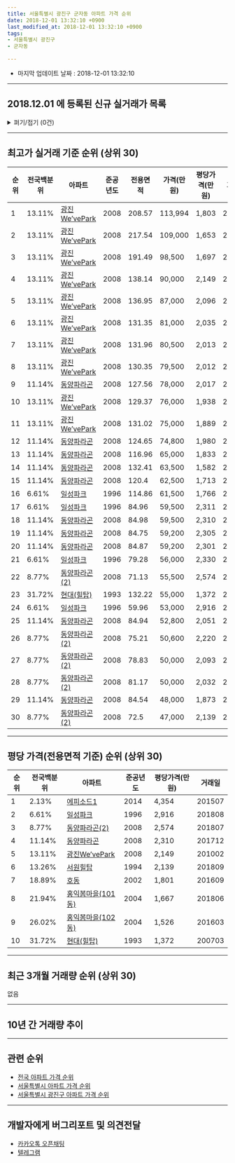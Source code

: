 ```yaml
---
title: 서울특별시 광진구 군자동 아파트 가격 순위
date: 2018-12-01 13:32:10 +0900
last_modified_at: 2018-12-01 13:32:10 +0900
tags:
- 서울특별시 광진구
- 군자동

---
```


* 마지막 업데이트 날짜 : 2018-12-01 13:32:10

---

## 2018.12.01 에 등록된 신규 실거래가 목록

<details>
<summary>펴기/접기 (0건)</summary>
<div markdown="1">

|아파트|전국백분위|준공년도|전용면적|가격(만원)|평당가격(만원)|거래일|
|---|---|---|---|---|---|---|
|없음|||||||


</div>
</details>

---

## 최고가 실거래 기준 순위 (상위 30)


|순위|전국백분위|아파트|준공년도|전용면적|가격(만원)|평당가격(만원)|거래일|
|---|---|---|---|---|---|---|---|
|1|13.11%|[광진We’vePark](https://search.naver.com/search.naver?query=%EC%84%9C%EC%9A%B8%ED%8A%B9%EB%B3%84%EC%8B%9C+%EA%B4%91%EC%A7%84%EA%B5%AC+%EA%B5%B0%EC%9E%90%EB%8F%99+%EA%B4%91%EC%A7%84We%E2%80%99vePark)|2008|208.57|113,994|1,803|201104|
|2|13.11%|[광진We’vePark](https://search.naver.com/search.naver?query=%EC%84%9C%EC%9A%B8%ED%8A%B9%EB%B3%84%EC%8B%9C+%EA%B4%91%EC%A7%84%EA%B5%AC+%EA%B5%B0%EC%9E%90%EB%8F%99+%EA%B4%91%EC%A7%84We%E2%80%99vePark)|2008|217.54|109,000|1,653|201503|
|3|13.11%|[광진We’vePark](https://search.naver.com/search.naver?query=%EC%84%9C%EC%9A%B8%ED%8A%B9%EB%B3%84%EC%8B%9C+%EA%B4%91%EC%A7%84%EA%B5%AC+%EA%B5%B0%EC%9E%90%EB%8F%99+%EA%B4%91%EC%A7%84We%E2%80%99vePark)|2008|191.49|98,500|1,697|201103|
|4|13.11%|[광진We’vePark](https://search.naver.com/search.naver?query=%EC%84%9C%EC%9A%B8%ED%8A%B9%EB%B3%84%EC%8B%9C+%EA%B4%91%EC%A7%84%EA%B5%AC+%EA%B5%B0%EC%9E%90%EB%8F%99+%EA%B4%91%EC%A7%84We%E2%80%99vePark)|2008|138.14|90,000|2,149|201002|
|5|13.11%|[광진We’vePark](https://search.naver.com/search.naver?query=%EC%84%9C%EC%9A%B8%ED%8A%B9%EB%B3%84%EC%8B%9C+%EA%B4%91%EC%A7%84%EA%B5%AC+%EA%B5%B0%EC%9E%90%EB%8F%99+%EA%B4%91%EC%A7%84We%E2%80%99vePark)|2008|136.95|87,000|2,096|201806|
|6|13.11%|[광진We’vePark](https://search.naver.com/search.naver?query=%EC%84%9C%EC%9A%B8%ED%8A%B9%EB%B3%84%EC%8B%9C+%EA%B4%91%EC%A7%84%EA%B5%AC+%EA%B5%B0%EC%9E%90%EB%8F%99+%EA%B4%91%EC%A7%84We%E2%80%99vePark)|2008|131.35|81,000|2,035|201009|
|7|13.11%|[광진We’vePark](https://search.naver.com/search.naver?query=%EC%84%9C%EC%9A%B8%ED%8A%B9%EB%B3%84%EC%8B%9C+%EA%B4%91%EC%A7%84%EA%B5%AC+%EA%B5%B0%EC%9E%90%EB%8F%99+%EA%B4%91%EC%A7%84We%E2%80%99vePark)|2008|131.96|80,500|2,013|201103|
|8|13.11%|[광진We’vePark](https://search.naver.com/search.naver?query=%EC%84%9C%EC%9A%B8%ED%8A%B9%EB%B3%84%EC%8B%9C+%EA%B4%91%EC%A7%84%EA%B5%AC+%EA%B5%B0%EC%9E%90%EB%8F%99+%EA%B4%91%EC%A7%84We%E2%80%99vePark)|2008|130.35|79,500|2,012|201808|
|9|11.14%|[동양파라곤](https://search.naver.com/search.naver?query=%EC%84%9C%EC%9A%B8%ED%8A%B9%EB%B3%84%EC%8B%9C+%EA%B4%91%EC%A7%84%EA%B5%AC+%EA%B5%B0%EC%9E%90%EB%8F%99+%EB%8F%99%EC%96%91%ED%8C%8C%EB%9D%BC%EA%B3%A4)|2008|127.56|78,000|2,017|201111|
|10|13.11%|[광진We’vePark](https://search.naver.com/search.naver?query=%EC%84%9C%EC%9A%B8%ED%8A%B9%EB%B3%84%EC%8B%9C+%EA%B4%91%EC%A7%84%EA%B5%AC+%EA%B5%B0%EC%9E%90%EB%8F%99+%EA%B4%91%EC%A7%84We%E2%80%99vePark)|2008|129.37|76,000|1,938|201807|
|11|13.11%|[광진We’vePark](https://search.naver.com/search.naver?query=%EC%84%9C%EC%9A%B8%ED%8A%B9%EB%B3%84%EC%8B%9C+%EA%B4%91%EC%A7%84%EA%B5%AC+%EA%B5%B0%EC%9E%90%EB%8F%99+%EA%B4%91%EC%A7%84We%E2%80%99vePark)|2008|131.02|75,000|1,889|201007|
|12|11.14%|[동양파라곤](https://search.naver.com/search.naver?query=%EC%84%9C%EC%9A%B8%ED%8A%B9%EB%B3%84%EC%8B%9C+%EA%B4%91%EC%A7%84%EA%B5%AC+%EA%B5%B0%EC%9E%90%EB%8F%99+%EB%8F%99%EC%96%91%ED%8C%8C%EB%9D%BC%EA%B3%A4)|2008|124.65|74,800|1,980|201808|
|13|11.14%|[동양파라곤](https://search.naver.com/search.naver?query=%EC%84%9C%EC%9A%B8%ED%8A%B9%EB%B3%84%EC%8B%9C+%EA%B4%91%EC%A7%84%EA%B5%AC+%EA%B5%B0%EC%9E%90%EB%8F%99+%EB%8F%99%EC%96%91%ED%8C%8C%EB%9D%BC%EA%B3%A4)|2008|116.96|65,000|1,833|201702|
|14|11.14%|[동양파라곤](https://search.naver.com/search.naver?query=%EC%84%9C%EC%9A%B8%ED%8A%B9%EB%B3%84%EC%8B%9C+%EA%B4%91%EC%A7%84%EA%B5%AC+%EA%B5%B0%EC%9E%90%EB%8F%99+%EB%8F%99%EC%96%91%ED%8C%8C%EB%9D%BC%EA%B3%A4)|2008|132.41|63,500|1,582|201703|
|15|11.14%|[동양파라곤](https://search.naver.com/search.naver?query=%EC%84%9C%EC%9A%B8%ED%8A%B9%EB%B3%84%EC%8B%9C+%EA%B4%91%EC%A7%84%EA%B5%AC+%EA%B5%B0%EC%9E%90%EB%8F%99+%EB%8F%99%EC%96%91%ED%8C%8C%EB%9D%BC%EA%B3%A4)|2008|120.4|62,500|1,713|201807|
|16|6.61%|[일성파크](https://search.naver.com/search.naver?query=%EC%84%9C%EC%9A%B8%ED%8A%B9%EB%B3%84%EC%8B%9C+%EA%B4%91%EC%A7%84%EA%B5%AC+%EA%B5%B0%EC%9E%90%EB%8F%99+%EC%9D%BC%EC%84%B1%ED%8C%8C%ED%81%AC)|1996|114.86|61,500|1,766|201105|
|17|6.61%|[일성파크](https://search.naver.com/search.naver?query=%EC%84%9C%EC%9A%B8%ED%8A%B9%EB%B3%84%EC%8B%9C+%EA%B4%91%EC%A7%84%EA%B5%AC+%EA%B5%B0%EC%9E%90%EB%8F%99+%EC%9D%BC%EC%84%B1%ED%8C%8C%ED%81%AC)|1996|84.96|59,500|2,311|201808|
|18|11.14%|[동양파라곤](https://search.naver.com/search.naver?query=%EC%84%9C%EC%9A%B8%ED%8A%B9%EB%B3%84%EC%8B%9C+%EA%B4%91%EC%A7%84%EA%B5%AC+%EA%B5%B0%EC%9E%90%EB%8F%99+%EB%8F%99%EC%96%91%ED%8C%8C%EB%9D%BC%EA%B3%A4)|2008|84.98|59,500|2,310|201712|
|19|11.14%|[동양파라곤](https://search.naver.com/search.naver?query=%EC%84%9C%EC%9A%B8%ED%8A%B9%EB%B3%84%EC%8B%9C+%EA%B4%91%EC%A7%84%EA%B5%AC+%EA%B5%B0%EC%9E%90%EB%8F%99+%EB%8F%99%EC%96%91%ED%8C%8C%EB%9D%BC%EA%B3%A4)|2008|84.75|59,200|2,305|201803|
|20|11.14%|[동양파라곤](https://search.naver.com/search.naver?query=%EC%84%9C%EC%9A%B8%ED%8A%B9%EB%B3%84%EC%8B%9C+%EA%B4%91%EC%A7%84%EA%B5%AC+%EA%B5%B0%EC%9E%90%EB%8F%99+%EB%8F%99%EC%96%91%ED%8C%8C%EB%9D%BC%EA%B3%A4)|2008|84.87|59,200|2,301|201807|
|21|6.61%|[일성파크](https://search.naver.com/search.naver?query=%EC%84%9C%EC%9A%B8%ED%8A%B9%EB%B3%84%EC%8B%9C+%EA%B4%91%EC%A7%84%EA%B5%AC+%EA%B5%B0%EC%9E%90%EB%8F%99+%EC%9D%BC%EC%84%B1%ED%8C%8C%ED%81%AC)|1996|79.28|56,000|2,330|201805|
|22|8.77%|[동양파라곤(2)](https://search.naver.com/search.naver?query=%EC%84%9C%EC%9A%B8%ED%8A%B9%EB%B3%84%EC%8B%9C+%EA%B4%91%EC%A7%84%EA%B5%AC+%EA%B5%B0%EC%9E%90%EB%8F%99+%EB%8F%99%EC%96%91%ED%8C%8C%EB%9D%BC%EA%B3%A4%282%29)|2008|71.13|55,500|2,574|201807|
|23|31.72%|[현대(힐탑)](https://search.naver.com/search.naver?query=%EC%84%9C%EC%9A%B8%ED%8A%B9%EB%B3%84%EC%8B%9C+%EA%B4%91%EC%A7%84%EA%B5%AC+%EA%B5%B0%EC%9E%90%EB%8F%99+%ED%98%84%EB%8C%80%28%ED%9E%90%ED%83%91%29)|1993|132.22|55,000|1,372|200703|
|24|6.61%|[일성파크](https://search.naver.com/search.naver?query=%EC%84%9C%EC%9A%B8%ED%8A%B9%EB%B3%84%EC%8B%9C+%EA%B4%91%EC%A7%84%EA%B5%AC+%EA%B5%B0%EC%9E%90%EB%8F%99+%EC%9D%BC%EC%84%B1%ED%8C%8C%ED%81%AC)|1996|59.96|53,000|2,916|201808|
|25|11.14%|[동양파라곤](https://search.naver.com/search.naver?query=%EC%84%9C%EC%9A%B8%ED%8A%B9%EB%B3%84%EC%8B%9C+%EA%B4%91%EC%A7%84%EA%B5%AC+%EA%B5%B0%EC%9E%90%EB%8F%99+%EB%8F%99%EC%96%91%ED%8C%8C%EB%9D%BC%EA%B3%A4)|2008|84.94|52,800|2,051|201612|
|26|8.77%|[동양파라곤(2)](https://search.naver.com/search.naver?query=%EC%84%9C%EC%9A%B8%ED%8A%B9%EB%B3%84%EC%8B%9C+%EA%B4%91%EC%A7%84%EA%B5%AC+%EA%B5%B0%EC%9E%90%EB%8F%99+%EB%8F%99%EC%96%91%ED%8C%8C%EB%9D%BC%EA%B3%A4%282%29)|2008|75.21|50,600|2,220|201708|
|27|8.77%|[동양파라곤(2)](https://search.naver.com/search.naver?query=%EC%84%9C%EC%9A%B8%ED%8A%B9%EB%B3%84%EC%8B%9C+%EA%B4%91%EC%A7%84%EA%B5%AC+%EA%B5%B0%EC%9E%90%EB%8F%99+%EB%8F%99%EC%96%91%ED%8C%8C%EB%9D%BC%EA%B3%A4%282%29)|2008|78.83|50,000|2,093|201708|
|28|8.77%|[동양파라곤(2)](https://search.naver.com/search.naver?query=%EC%84%9C%EC%9A%B8%ED%8A%B9%EB%B3%84%EC%8B%9C+%EA%B4%91%EC%A7%84%EA%B5%AC+%EA%B5%B0%EC%9E%90%EB%8F%99+%EB%8F%99%EC%96%91%ED%8C%8C%EB%9D%BC%EA%B3%A4%282%29)|2008|81.17|50,000|2,032|201503|
|29|11.14%|[동양파라곤](https://search.naver.com/search.naver?query=%EC%84%9C%EC%9A%B8%ED%8A%B9%EB%B3%84%EC%8B%9C+%EA%B4%91%EC%A7%84%EA%B5%AC+%EA%B5%B0%EC%9E%90%EB%8F%99+%EB%8F%99%EC%96%91%ED%8C%8C%EB%9D%BC%EA%B3%A4)|2008|84.54|48,000|1,873|201506|
|30|8.77%|[동양파라곤(2)](https://search.naver.com/search.naver?query=%EC%84%9C%EC%9A%B8%ED%8A%B9%EB%B3%84%EC%8B%9C+%EA%B4%91%EC%A7%84%EA%B5%AC+%EA%B5%B0%EC%9E%90%EB%8F%99+%EB%8F%99%EC%96%91%ED%8C%8C%EB%9D%BC%EA%B3%A4%282%29)|2008|72.5|47,000|2,139|201604|


---

## 평당 가격(전용면적 기준) 순위 (상위 30)


|순위|전국백분위|아파트|준공년도|평당가격(만원)|거래일|
|---|---|---|---|---|---|
|1|2.13%|[에피소드1](https://search.naver.com/search.naver?query=%EC%84%9C%EC%9A%B8%ED%8A%B9%EB%B3%84%EC%8B%9C+%EA%B4%91%EC%A7%84%EA%B5%AC+%EA%B5%B0%EC%9E%90%EB%8F%99+%EC%97%90%ED%94%BC%EC%86%8C%EB%93%9C1)|2014|4,354|201507|
|2|6.61%|[일성파크](https://search.naver.com/search.naver?query=%EC%84%9C%EC%9A%B8%ED%8A%B9%EB%B3%84%EC%8B%9C+%EA%B4%91%EC%A7%84%EA%B5%AC+%EA%B5%B0%EC%9E%90%EB%8F%99+%EC%9D%BC%EC%84%B1%ED%8C%8C%ED%81%AC)|1996|2,916|201808|
|3|8.77%|[동양파라곤(2)](https://search.naver.com/search.naver?query=%EC%84%9C%EC%9A%B8%ED%8A%B9%EB%B3%84%EC%8B%9C+%EA%B4%91%EC%A7%84%EA%B5%AC+%EA%B5%B0%EC%9E%90%EB%8F%99+%EB%8F%99%EC%96%91%ED%8C%8C%EB%9D%BC%EA%B3%A4%282%29)|2008|2,574|201807|
|4|11.14%|[동양파라곤](https://search.naver.com/search.naver?query=%EC%84%9C%EC%9A%B8%ED%8A%B9%EB%B3%84%EC%8B%9C+%EA%B4%91%EC%A7%84%EA%B5%AC+%EA%B5%B0%EC%9E%90%EB%8F%99+%EB%8F%99%EC%96%91%ED%8C%8C%EB%9D%BC%EA%B3%A4)|2008|2,310|201712|
|5|13.11%|[광진We’vePark](https://search.naver.com/search.naver?query=%EC%84%9C%EC%9A%B8%ED%8A%B9%EB%B3%84%EC%8B%9C+%EA%B4%91%EC%A7%84%EA%B5%AC+%EA%B5%B0%EC%9E%90%EB%8F%99+%EA%B4%91%EC%A7%84We%E2%80%99vePark)|2008|2,149|201002|
|6|13.26%|[서원힐탑](https://search.naver.com/search.naver?query=%EC%84%9C%EC%9A%B8%ED%8A%B9%EB%B3%84%EC%8B%9C+%EA%B4%91%EC%A7%84%EA%B5%AC+%EA%B5%B0%EC%9E%90%EB%8F%99+%EC%84%9C%EC%9B%90%ED%9E%90%ED%83%91)|1994|2,139|201809|
|7|18.89%|[호동](https://search.naver.com/search.naver?query=%EC%84%9C%EC%9A%B8%ED%8A%B9%EB%B3%84%EC%8B%9C+%EA%B4%91%EC%A7%84%EA%B5%AC+%EA%B5%B0%EC%9E%90%EB%8F%99+%ED%98%B8%EB%8F%99)|2002|1,801|201609|
|8|21.94%|[홍익봄마을(101동)](https://search.naver.com/search.naver?query=%EC%84%9C%EC%9A%B8%ED%8A%B9%EB%B3%84%EC%8B%9C+%EA%B4%91%EC%A7%84%EA%B5%AC+%EA%B5%B0%EC%9E%90%EB%8F%99+%ED%99%8D%EC%9D%B5%EB%B4%84%EB%A7%88%EC%9D%84%28101%EB%8F%99%29)|2004|1,667|201806|
|9|26.02%|[홍익봄마을(102동)](https://search.naver.com/search.naver?query=%EC%84%9C%EC%9A%B8%ED%8A%B9%EB%B3%84%EC%8B%9C+%EA%B4%91%EC%A7%84%EA%B5%AC+%EA%B5%B0%EC%9E%90%EB%8F%99+%ED%99%8D%EC%9D%B5%EB%B4%84%EB%A7%88%EC%9D%84%28102%EB%8F%99%29)|2004|1,526|201603|
|10|31.72%|[현대(힐탑)](https://search.naver.com/search.naver?query=%EC%84%9C%EC%9A%B8%ED%8A%B9%EB%B3%84%EC%8B%9C+%EA%B4%91%EC%A7%84%EA%B5%AC+%EA%B5%B0%EC%9E%90%EB%8F%99+%ED%98%84%EB%8C%80%28%ED%9E%90%ED%83%91%29)|1993|1,372|200703|


---

## 최근 3개월 거래량 순위 (상위 30)

없음

---

## 10년 간 거래량 추이


<div style="width:100%;">
    <canvas id="deal_progress" height="250"></canvas>
</div>

<script>
new Chart(document.getElementById("deal_progress"), {
    type: 'line',
    data: {
        labels: ['200812','200901','200902','200903','200904','200905','200906','200907','200908','200909','200910','200911','200912','201001','201002','201003','201004','201005','201006','201007','201008','201009','201010','201011','201012','201101','201102','201103','201104','201105','201106','201107','201108','201109','201110','201111','201112','201201','201202','201203','201204','201205','201206','201207','201208','201209','201210','201211','201212','201301','201302','201303','201304','201305','201306','201307','201308','201309','201310','201311','201312','201401','201402','201403','201404','201405','201406','201407','201408','201409','201410','201411','201412','201501','201502','201503','201504','201505','201506','201507','201508','201509','201510','201511','201512','201601','201602','201603','201604','201605','201606','201607','201608','201609','201610','201611','201612','201701','201702','201703','201704','201705','201706','201707','201708','201709','201710','201711','201712','201801','201802','201803','201804','201805','201806','201807','201808','201809','201810','201811','201812'],
        datasets: [{
            label: '실거래 수',
            pointRadius: 1,
            data: [0, 0, 1, 0, 4, 1, 3, 1, 2, 1, 1, 1, 4, 1, 3, 3, 2, 2, 2, 3, 1, 4, 0, 2, 7, 10, 0, 7, 1, 5, 4, 2, 4, 2, 5, 3, 2, 1, 2, 3, 0, 3, 0, 2, 3, 3, 1, 0, 1, 2, 2, 3, 0, 1, 1, 1, 2, 2, 3, 0, 4, 3, 5, 3, 6, 0, 3, 2, 2, 3, 0, 6, 1, 4, 2, 5, 7, 8, 16, 14, 7, 2, 5, 5, 2, 4, 5, 4, 7, 2, 1, 4, 5, 7, 4, 3, 3, 2, 6, 7, 5, 0, 2, 5, 5, 5, 6, 4, 3, 7, 6, 5, 1, 3, 4, 7, 8, 4, 0, 0, 0],
            borderColor: "rgba(255, 201, 14, 1)",
            backgroundColor: "rgba(255, 201, 14, 0.5)",
            fill: true,
        }]
    },
    options: {
        responsive: true,
        title: {
            display: true,
            text: '10년간 거래량 추이'
        },
        tooltips: {
            mode: 'index',
            intersect: false,
        },
        hover: {
            mode: 'nearest',
            intersect: true
        },
        scales: {
            xAxes: [{
                display: true,
                scaleLabel: {
                    display: true,
                    labelString: '년/월'
                }
            }],
            yAxes: [{
                display: true,
                ticks: {
                    suggestedMin: 0,
                },
                scaleLabel: {
                    display: true,
                    labelString: '실거래 수'
                }
            }]
        }
    }
});

</script>


---

## 관련 순위

- [전국 아파트 가격 순위](https://inasie.github.io/apt-ranking/전국)
- [서울특별시 아파트 가격 순위](https://inasie.github.io/apt-ranking/서울특별시)
- [서울특별시 광진구 아파트 가격 순위](https://inasie.github.io/apt-ranking/서울특별시-광진구)


---

## 개발자에게 버그리포트 및 의견전달

- [카카오톡 오픈채팅](https://open.kakao.com/o/gLJUAP4)
- [텔레그램](https://t.me/inasie)

